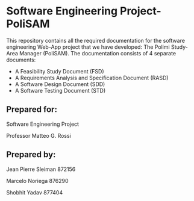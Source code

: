 # Software Engineering Project-PoliSAM
This repository contains all the required documentation for the software engineering Web-App project
that we have developed: The Polimi Study-Area Manager (PoliSAM).
The documentation consists of 4 separate documents: 
- A Feasibility Study Document (FSD)
- A Requirements Analysis and Specification Document (RASD)
- A Software Design Document (SDD)
- A Software Testing Document (STD)
## Prepared for:
Software Engineering Project

Professor Matteo G. Rossi
## Prepared by:
Jean Pierre Sleiman		872156

Marcelo Noriega			876290

Shobhit Yadav			877404

